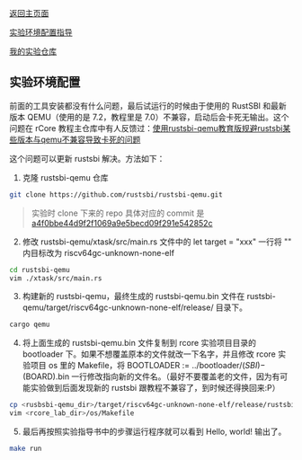 [返回主页面](../README.md)

[实验环境配置指导](https://learningos.github.io/rCore-Tutorial-Guide-2023S/0setup-devel-env.html)

[我的实验仓库](https://github.com/LearningOS/2023s-rcore-creatoy)


## 实验环境配置

前面的工具安装都没有什么问题，最后试运行的时候由于使用的 RustSBI 和最新版本 QEMU（使用的是 7.2，教程里是 7.0）不兼容，启动后会卡死无输出。这个问题在 rCore 教程主仓库中有人反馈过：[使用rustsbi-qemu教育版规避rustsbi某些版本与qemu不兼容导致卡死的问题](https://github.com/rcore-os/rCore-Tutorial-v3/issues/110)

这个问题可以更新 rustsbi 解决。方法如下：

1. 克隆 rustsbi-qemu 仓库
```sh
git clone https://github.com/rustsbi/rustsbi-qemu.git
```

> 实验时 clone 下来的 repo 具体对应的 commit 是 [a4f0bbe44d9f2f1069a9e5becd09f291e542852c](https://github.com/rustsbi/rustsbi-qemu/tree/a4f0bbe44d9f2f1069a9e5becd09f291e542852c)

2. 修改 rustsbi-qemu/xtask/src/main.rs 文件中的 let target = "xxx" 一行将 "" 内目标改为 riscv64gc-unknown-none-elf
```sh
cd rustsbi-qemu
vim ./xtask/src/main.rs
```

3. 构建新的 rustsbi-qemu，最终生成的 rustsbi-qemu.bin 文件在 rustsbi-qemu/target/riscv64gc-unknown-none-elf/release/ 目录下。
```sh
cargo qemu
```

4. 将上面生成的 rustsbi-qemu.bin 文件复制到 rcore 实验项目目录的 bootloader 下。如果不想覆盖原本的文件就改一下名字，并且修改 rcore 实验项目 os 里的 Makefile，将 BOOTLOADER := ../bootloader/$(SBI)-$(BOARD).bin 一行修改指向新的文件名。（最好不要覆盖老的文件，因为有可能实验做到后面发现新的 rustsbi 跟教程不兼容了，到时候还得换回来:P）
```sh
cp <rusbsbi-qemu_dir>/target/riscv64gc-unknown-none-elf/release/rustsbi-qemu.bin <rcore_lab_dir>/bootloader/rustsbi-qemu-new.bin
vim <rcore_lab_dir>/os/Makefile
```

5. 最后再按照实验指导书中的步骤运行程序就可以看到 Hello, world! 输出了。
```sh
make run
```
